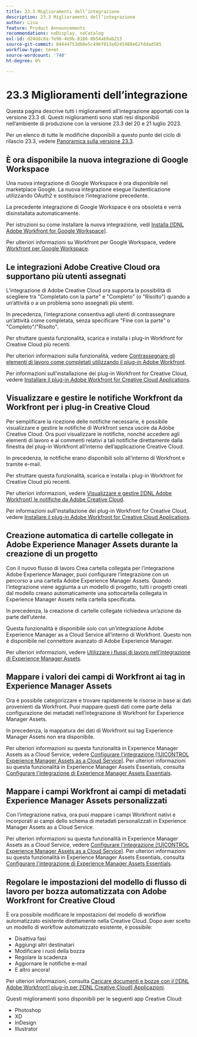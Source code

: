 ```yaml
---
title: 23.3 Miglioramenti dell’integrazione
description: 23.3 Miglioramenti dell’integrazione
author: Lisa
feature: Product Announcements
recommendations: noDisplay, noCatalog
exl-id: d24ddc8a-fe96-4e9b-8186-0b54ab9ab213
source-git-commit: 84444753db0e5c496f013e0245988e62fddad585
workflow-type: tm+mt
source-wordcount: '740'
ht-degree: 0%

---
```


# 23.3 Miglioramenti dell’integrazione

Questa pagina descrive tutti i miglioramenti all’integrazione apportati con la versione 23.3 di. Questi miglioramenti sono stati resi disponibili nell’ambiente di produzione con la versione 23.3 del 20 e 21 luglio 2023.

Per un elenco di tutte le modifiche disponibili a questo punto del ciclo di rilascio 23.3, vedere [Panoramica sulla versione 23.3](/help/quicksilver/product-announcements/product-releases/23.3-release-activity/23-3-release-overview.md).

## È ora disponibile la nuova integrazione di Google Workspace

Una nuova integrazione di Google Workspace è ora disponibile nel marketplace Google. La nuova integrazione esegue l’autenticazione utilizzando OAuth2 e sostituisce l’integrazione precedente.

La precedente integrazione di Google Workspace è ora obsoleta e verrà disinstallata automaticamente.

Per istruzioni su come installare la nuova integrazione, vedi [Installa [!DNL Adobe Workfront for Google Workspace]](/help/quicksilver/workfront-integrations-and-apps/workfront-for-g-suite/install-workfront-for-gsuite.md).

Per ulteriori informazioni su Workfront per Google Workspace, vedere [Workfront per Google Workspace](/help/quicksilver/workfront-integrations-and-apps/workfront-for-g-suite/workfront-for-gsuite.md).

## Le integrazioni Adobe Creative Cloud ora supportano più utenti assegnati

L’integrazione di Adobe Creative Cloud ora supporta la possibilità di scegliere tra &quot;Completato con la parte&quot; e &quot;Completo&quot; (o &quot;Risolto&quot;) quando a un’attività o a un problema sono assegnati più utenti.

In precedenza, l’integrazione consentiva agli utenti di contrassegnare un’attività come completata, senza specificare &quot;Fine con la parte&quot; o &quot;Completo&quot;/&quot;Risolto&quot;.

Per sfruttare questa funzionalità, scarica e installa i plug-in Workfront for Creative Cloud più recenti.

Per ulteriori informazioni sulla funzionalità, vedere [Contrassegnare gli elementi di lavoro come completati utilizzando il plug-in Adobe Workfront](/help/quicksilver/workfront-integrations-and-apps/adobe-workfront-for-creative-cloud/wf-cc-complete.md).

Per informazioni sull&#39;installazione dei plug-in Workfront for Creative Cloud, vedere [Installare il plug-in Adobe Workfront for Creative Cloud Applications](/help/quicksilver/workfront-integrations-and-apps/adobe-workfront-for-creative-cloud/wf-cc-install-toc.md).

## Visualizzare e gestire le notifiche Workfront da Workfront per i plug-in Creative Cloud

Per semplificare la ricezione delle notifiche necessarie, è possibile visualizzare e gestire le notifiche di Workfront senza uscire da Adobe Creative Cloud. Ora puoi visualizzare le notifiche, nonché accedere agli elementi di lavoro e ai commenti relativi a tali notifiche direttamente dalla finestra del plug-in Workfront all’interno dell’applicazione Creative Cloud.

In precedenza, le notifiche erano disponibili solo all’interno di Workfront e tramite e-mail.

Per sfruttare questa funzionalità, scarica e installa i plug-in Workfront for Creative Cloud più recenti.

Per ulteriori informazioni, vedere [Visualizzare e gestire [!DNL Adobe Workfront] le notifiche da Adobe Creative Cloud](/help/quicksilver/workfront-integrations-and-apps/adobe-workfront-for-creative-cloud/wf-cc-notifications.md).

Per informazioni sull&#39;installazione dei plug-in Workfront for Creative Cloud, vedere [Installare il plug-in Adobe Workfront for Creative Cloud Applications](/help/quicksilver/workfront-integrations-and-apps/adobe-workfront-for-creative-cloud/wf-cc-install-toc.md).

<!--

## Improved experience when moving a document to a linked folder with drag and drop

We've added some transparency to the process of dragging and dropping a document into a linked folder. Now, the document that you moved to a linked folder remains in the document list until it has fully moved. The document options are disabled, but you can still open the document for view while it is moving. When the document has completed the transfer, it disappears from the document list, because it is now fully located in the linked folder.

Previously, documents would immediately disappear from the document list, before they had finished moving to the linked folder.

For more information, see [Link documents from external applications](/help/quicksilver/documents/adding-documents-to-workfront/link-documents-from-external-apps.md).

-->

## Creazione automatica di cartelle collegate in Adobe Experience Manager Assets durante la creazione di un progetto

Con il nuovo flusso di lavoro Crea cartella collegata per l’integrazione Adobe Experience Manager, puoi configurare l’integrazione con un percorso a una cartella Adobe Experience Manager Assets. Quando l’integrazione viene aggiunta a un modello di progetto, tutti i progetti creati dal modello creano automaticamente una sottocartella collegata in Experience Manager Assets nella cartella specificata.

In precedenza, la creazione di cartelle collegate richiedeva un’azione da parte dell’utente.

Questa funzionalità è disponibile solo con un’integrazione Adobe Experience Manager as a Cloud Service all’interno di Workfront. Questo non è disponibile nel connettore avanzato di Adobe Experience Manager.

Per ulteriori informazioni, vedere [Utilizzare i flussi di lavoro nell&#39;integrazione di Experience Manager Assets](/help/quicksilver/documents/adobe-workfront-for-experience-manager-assets-essentials/use-aem-workflows.md).

## Mappare i valori dei campi di Workfront ai tag in Experience Manager Assets

Ora è possibile categorizzare e trovare rapidamente le risorse in base ai dati provenienti da Workfront. Puoi mappare questi dati come parte della configurazione dei metadati nell’integrazione di Workfront for Experience Manager Assets.

In precedenza, la mappatura dei dati di Workfront sui tag Experience Manager Assets non era disponibile.

Per ulteriori informazioni su questa funzionalità in Experience Manager Assets as a Cloud Service, vedere [Configurare l&#39;integrazione [!UICONTROL Experience Manager Assets as a Cloud Service]](/help/quicksilver/administration-and-setup/configure-integrations/configure-aacs-integration.md).
Per ulteriori informazioni su questa funzionalità in Experience Manager Assets Essentials, consulta [Configurare l&#39;integrazione di Experience Manager Assets Essentials](/help/quicksilver/documents/adobe-workfront-for-experience-manager-assets-essentials/setup-asset-essentials.md).

## Mappare i campi Workfront ai campi di metadati Experience Manager Assets personalizzati

Con l’integrazione nativa, ora puoi mappare i campi Workfront nativi e incorporati ai campi dello schema di metadati personalizzati in Experience Manager Assets as a Cloud Service.

Per ulteriori informazioni su questa funzionalità in Experience Manager Assets as a Cloud Service, vedere [Configurare l&#39;integrazione [!UICONTROL Experience Manager Assets as a Cloud Service]](/help/quicksilver/administration-and-setup/configure-integrations/configure-aacs-integration.md).
Per ulteriori informazioni su questa funzionalità in Experience Manager Assets Essentials, consulta [Configurare l&#39;integrazione di Experience Manager Assets Essentials](/help/quicksilver/documents/adobe-workfront-for-experience-manager-assets-essentials/setup-asset-essentials.md).

## Regolare le impostazioni del modello di flusso di lavoro per bozza automatizzata con Adobe Workfront for Creative Cloud

È ora possibile modificare le impostazioni del modello di workflow automatizzato esistente direttamente nella Creative Cloud. Dopo aver scelto un modello di workflow automatizzato esistente, è possibile:

* Disattiva fasi
* Aggiungi altri destinatari
* Modificare i ruoli della bozza
* Regolare la scadenza
* Aggiornare le notifiche e-mail
* E altro ancora!

Per ulteriori informazioni, consulta [Caricare documenti e bozze con il [!DNL Adobe Workfront] plug-in per [!DNL Creative Cloud] Applicazioni](/help/quicksilver/workfront-integrations-and-apps/adobe-workfront-for-creative-cloud/wf-cc-docs-proofs-toc.md).

Questi miglioramenti sono disponibili per le seguenti app Creative Cloud:

* Photoshop
* XD
* InDesign
* Illustrator
